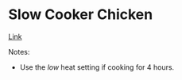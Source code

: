 # Slow Cooker Chicken

[Link](http://www.number-2-pencil.com/2013/03/13/slow-cooker-chicken/)

Notes:

* Use the _low_ heat setting if cooking for 4 hours.
